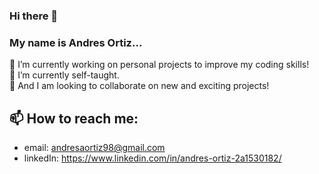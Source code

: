 ### Hi there 👋
### My name is Andres Ortiz...

🔭 I’m currently working on personal projects to improve my coding skills!<br>
🌱 I’m currently self-taught.<br>
👯 And I am looking to collaborate on new and exciting projects!

## 📫 How to reach me:
- email: andresaortiz98@gmail.com
- linkedIn: https://www.linkedin.com/in/andres-ortiz-2a1530182/
<!--
**andresalxortiz/andresalxortiz** is a ✨ _special_ ✨ repository because its `README.md` (this file) appears on your GitHub profile.

Here are some ideas to get you started:

- 🔭 I’m currently working on ...
- 🌱 I’m currently learning ...
- 👯 I’m looking to collaborate on ...
- 🤔 I’m looking for help with ...
- 💬 Ask me about ...
- 📫 How to reach me: ...
- 😄 Pronouns: ...
- ⚡ Fun fact: ...
-->
